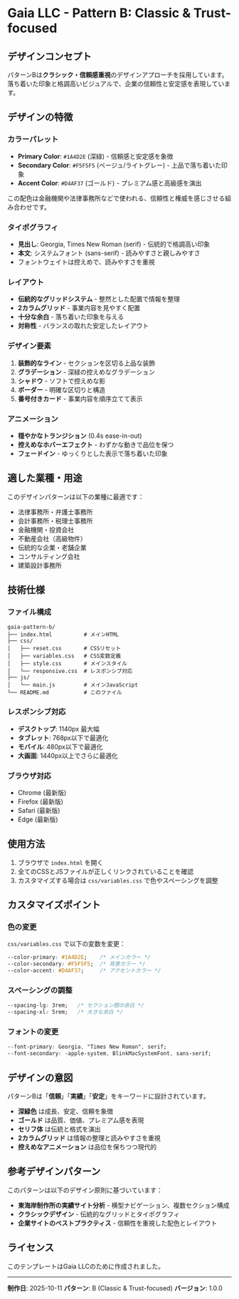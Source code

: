 # Gaia LLC - Pattern B: Classic & Trust-focused

## デザインコンセプト

パターンBは**クラシック・信頼感重視**のデザインアプローチを採用しています。落ち着いた印象と格調高いビジュアルで、企業の信頼性と安定感を表現しています。

## デザインの特徴

### カラーパレット

- **Primary Color**: `#1A4D2E` (深緑) - 信頼感と安定感を象徴
- **Secondary Color**: `#F5F5F5` (ベージュ/ライトグレー) - 上品で落ち着いた印象
- **Accent Color**: `#D4AF37` (ゴールド) - プレミアム感と高級感を演出

この配色は金融機関や法律事務所などで使われる、信頼性と権威を感じさせる組み合わせです。

### タイポグラフィ

- **見出し**: Georgia, Times New Roman (serif) - 伝統的で格調高い印象
- **本文**: システムフォント (sans-serif) - 読みやすさと親しみやすさ
- フォントウェイトは控えめで、読みやすさを重視

### レイアウト

- **伝統的なグリッドシステム** - 整然とした配置で情報を整理
- **2カラムグリッド** - 事業内容を見やすく配置
- **十分な余白** - 落ち着いた印象を与える
- **対称性** - バランスの取れた安定したレイアウト

### デザイン要素

1. **装飾的なライン** - セクションを区切る上品な装飾
2. **グラデーション** - 深緑の控えめなグラデーション
3. **シャドウ** - ソフトで控えめな影
4. **ボーダー** - 明確な区切りと構造
5. **番号付きカード** - 事業内容を順序立てて表示

### アニメーション

- **穏やかなトランジション** (0.4s ease-in-out)
- **控えめなホバーエフェクト** - わずかな動きで品位を保つ
- **フェードイン** - ゆっくりとした表示で落ち着いた印象

## 適した業種・用途

このデザインパターンは以下の業種に最適です：

- 法律事務所・弁護士事務所
- 会計事務所・税理士事務所
- 金融機関・投資会社
- 不動産会社（高級物件）
- 伝統的な企業・老舗企業
- コンサルティング会社
- 建築設計事務所

## 技術仕様

### ファイル構成

```
gaia-pattern-b/
├── index.html          # メインHTML
├── css/
│   ├── reset.css       # CSSリセット
│   ├── variables.css   # CSS変数定義
│   ├── style.css       # メインスタイル
│   └── responsive.css  # レスポンシブ対応
├── js/
│   └── main.js         # メインJavaScript
└── README.md           # このファイル
```

### レスポンシブ対応

- **デスクトップ**: 1140px 最大幅
- **タブレット**: 768px以下で最適化
- **モバイル**: 480px以下で最適化
- **大画面**: 1440px以上でさらに最適化

### ブラウザ対応

- Chrome (最新版)
- Firefox (最新版)
- Safari (最新版)
- Edge (最新版)

## 使用方法

1. ブラウザで `index.html` を開く
2. 全てのCSSとJSファイルが正しくリンクされていることを確認
3. カスタマイズする場合は `css/variables.css` で色やスペーシングを調整

## カスタマイズポイント

### 色の変更

`css/variables.css` で以下の変数を変更：

```css
--color-primary: #1A4D2E;    /* メインカラー */
--color-secondary: #F5F5F5;  /* 背景カラー */
--color-accent: #D4AF37;     /* アクセントカラー */
```

### スペーシングの調整

```css
--spacing-lg: 3rem;   /* セクション間の余白 */
--spacing-xl: 5rem;   /* 大きな余白 */
```

### フォントの変更

```css
--font-primary: Georgia, "Times New Roman", serif;
--font-secondary: -apple-system, BlinkMacSystemFont, sans-serif;
```

## デザインの意図

パターンBは「**信頼**」「**実績**」「**安定**」をキーワードに設計されています。

- **深緑色** は成長、安定、信頼を象徴
- **ゴールド** は品質、価値、プレミアム感を表現
- **セリフ体** は伝統と格式を演出
- **2カラムグリッド** は情報の整理と読みやすさを重視
- **控えめなアニメーション** は品位を保ちつつ現代的

## 参考デザインパターン

このパターンは以下のデザイン原則に基づいています：

- **東海岸制作所の実績サイト分析** - 横型ナビゲーション、複数セクション構成
- **クラシックデザイン** - 伝統的なグリッドとタイポグラフィ
- **企業サイトのベストプラクティス** - 信頼性を重視した配色とレイアウト

## ライセンス

このテンプレートはGaia LLCのために作成されました。

---

**制作日**: 2025-10-11
**パターン**: B (Classic & Trust-focused)
**バージョン**: 1.0.0
